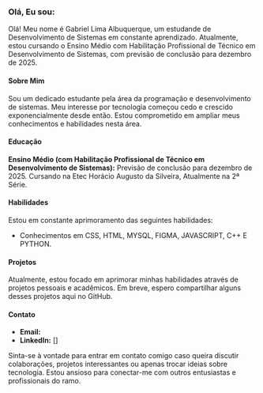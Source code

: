 ### Olá, Eu sou:

Olá! Meu nome é Gabriel Lima Albuquerque, um estudande de Desenvolvimento de Sistemas em constante aprendizado. Atualmente, estou cursando o Ensino Médio com Habilitação Profissional de Técnico em Desenvolvimento de Sistemas, com previsão de conclusão para dezembro de 2025.

#### Sobre Mim

Sou um dedicado estudante pela área da programação e desenvolvimento de sistemas. Meu interesse por tecnologia começou cedo e crescido exponencialmente desde então. Estou comprometido em ampliar meus conhecimentos e habilidades nesta área.

#### Educação

**Ensino Médio (com Habilitação Profissional de Técnico em Desenvolvimento de Sistemas):** Previsão de conclusão para dezembro de 2025. Cursando na Etec Horácio Augusto da Silveira, Atualmente na 2ª Série.

#### Habilidades

Estou em constante aprimoramento das seguintes habilidades:

- Conhecimentos em CSS, HTML, MYSQL, FIGMA, JAVASCRIPT, C++ E PYTHON.

#### Projetos

Atualmente, estou focado em aprimorar minhas habilidades através de projetos pessoais e acadêmicos. Em breve, espero compartilhar alguns desses projetos aqui no GitHub.

#### Contato

- **Email:** 
- **LinkedIn:** []

Sinta-se à vontade para entrar em contato comigo caso queira discutir colaborações, projetos interessantes ou apenas trocar ideias sobre tecnologia. Estou ansioso para conectar-me com outros entusiastas e profissionais do ramo.

